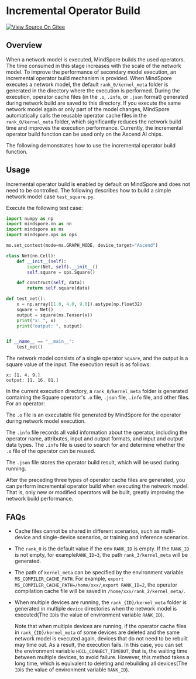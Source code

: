# Incremental Operator Build

[![View Source On Gitee](https://mindspore-website.obs.cn-north-4.myhuaweicloud.com/website-images/r2.1/resource/_static/logo_source_en.png)](https://gitee.com/mindspore/docs/blob/r2.1/tutorials/experts/source_en/optimize/op_compilation.md)

## Overview

When a network model is executed, MindSpore builds the used operators. The time consumed in this stage increases with the scale of the network model. To improve the performance of secondary model execution, an incremental operator build mechanism is provided. When MindSpore executes a network model, the default `rank_0/kernel_meta` folder is generated in the directory where the execution is performed. During the execution, operator cache files (in the `.o`, `.info`, or `.json` format) generated during network build are saved to this directory. If you execute the same network model again or only part of the model changes, MindSpore automatically calls the reusable operator cache files in the `rank_0/kernel_meta` folder, which significantly reduces the network build time and improves the execution performance. Currently, the incremental operator build function can be used only on the Ascend AI chips.

The following demonstrates how to use the incremental operator build function.

## Usage

Incremental operator build is enabled by default on MindSpore and does not need to be controlled. The following describes how to build a simple network model case `test_square.py`.

Execute the following test case:

```python
import numpy as np
import mindspore.nn as nn
import mindspore as ms
import mindspore.ops as ops

ms.set_context(mode=ms.GRAPH_MODE, device_target="Ascend")

class Net(nn.Cell):
    def __init__(self):
        super(Net, self).__init__()
        self.square = ops.Square()

    def construct(self, data):
        return self.square(data)

def test_net():
    x = np.array([1.0, 4.0, 9.0]).astype(np.float32)
    square = Net()
    output = square(ms.Tensor(x))
    print("x: ", x)
    print("output: ", output)


if __name__ == "__main__":
    test_net()

```

The network model consists of a single operator `Square`, and the output is a square value of the input. The execution result is as follows:

```text
x: [1. 4. 9.]
output: [1. 16. 81.]
```

In the current execution directory, a `rank_0/kernel_meta` folder is generated containing the Square operator's `.o` file, `.json` file, `.info` file, and other files. For an operator:

The `.o` file is an executable file generated by MindSpore for the operator during network model execution.

The `.info` file records all valid information about the operator, including the operator name, attributes, input and output formats, and input and output data types. The `.info` file is used to search for and determine whether the `.o` file of the operator can be reused.

The `.json` file stores the operator build result, which will be used during running.

After the preceding three types of operator cache files are generated, you can perform incremental operator build when executing the network model. That is, only new or modified operators will be built, greatly improving the network build performance.

## FAQs

- Cache files cannot be shared in different scenarios, such as multi-device and single-device scenarios, or training and inference scenarios.

- The `rank_0` is the default value if the env `RANK_ID` is empty. If the `RANK_ID` is not empty, for example`RANK_ID=3`, the path `rank_3/kernel_meta` will be generated.

- The path of `kernel_meta` can be specified by the environment variable `MS_COMPILER_CACHE_PATH`. For example, `export MS_COMPILER_CACHE_PATH=/home/xxx/`,`export RANK_ID=2`, the operator compilation cache file will be saved in `/home/xxx/rank_2/kernel_meta/`.

- When multiple devices are running, the `rank_{ID}/kernel_meta` folder is generated in multiple `device` directories when the network model is executed(The `ID`is the value of environment variable `RANK_ID`).

  Note that when multiple devices are running, if the operator cache files in `rank_{ID}/kernel_meta` of some devices are deleted and the same network model is executed again, devices that do not need to be rebuilt may time out. As a result, the execution fails. In this case, you can set the environment variable `HCCL_CONNECT_TIMEOUT`, that is, the waiting time between multiple devices, to avoid failure. However, this method takes a long time, which is equivalent to deleting and rebuilding all devices(The `ID`is the value of environment variable `RANK_ID`).
